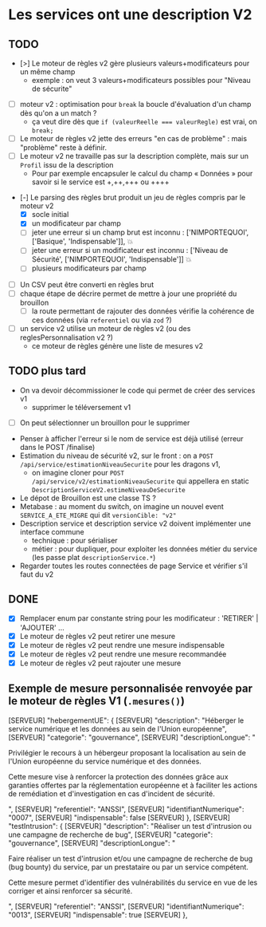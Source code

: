 # Les services ont une description V2

## TODO

- [>] Le moteur de règles v2 gère plusieurs valeurs+modificateurs pour un même champ
  - exemple : on veut 3 valeurs+modificateurs possibles pour "Niveau de sécurite"
- [ ] moteur v2 : optimisation pour `break` la boucle d'évaluation d'un champ dès qu'on a un match ?
  - ça veut dire dès que `if (valeurReelle === valeurRegle)` est vrai, on `break;`
- [ ] Le moteur de règles v2 jette des erreurs "en cas de problème" : mais "problème" reste à définir.
- [ ] Le moteur v2 ne travaille pas sur la description complète, mais sur un `Profil` issu de la description
  - Pour par exemple encapsuler le calcul du champ « Données » pour savoir si le service est +,++,+++ ou ++++
- [-] Le parsing des règles brut produit un jeu de règles compris par le moteur v2
  - [x] socle initial
  - [x] un modificateur par champ
  - [ ] jeter une erreur si un champ brut est inconnu : ['NIMPORTEQUOI', ['Basique', 'Indispensable']], 💥
  - [ ] jeter une erreur si un modificateur est inconnu : ['Niveau de Sécurité', ['NIMPORTEQUOI', 'Indispensable']] 💥
  - [ ] plusieurs modificateurs par champ
- [ ] Un CSV peut être converti en règles brut
- [ ] chaque étape de décrire permet de mettre à jour une propriété du brouillon
  - [ ] la route permettant de rajouter des données vérifie la cohérence de ces données (via `referentiel` ou via `zod` ?)
- [ ] un service v2 utilise un moteur de règles v2 (ou des reglesPersonnalisation v2 ?)
  - ce moteur de règles génère une liste de mesures v2

## TODO plus tard

- On va devoir décommissioner le code qui permet de créer des services v1
  - supprimer le téléversement v1
- [ ] On peut sélectionner un brouillon pour le supprimer
- Penser à afficher l'erreur si le nom de service est déjà utilisé (erreur dans le POST /finalise)
- Estimation du niveau de sécurité v2, sur le front : on a `POST /api/service/estimationNiveauSecurite` pour les dragons v1,
  - on imagine cloner pour `POST /api/service/v2/estimationNiveauSecurite` qui appellera en static `DescriptionServiceV2.estimeNiveauDeSecurite`
- Le dépot de Brouillon est une classe TS ?
- Metabase : au moment du switch, on imagine un nouvel event `SERVICE_A_ETE_MIGRE` qui dit `versionCible: "v2"`
- Description service et description service v2 doivent implémenter une interface commune
  - technique : pour sérialiser
  - métier : pour dupliquer, pour exploiter les données métier du service (les passe plat `descriptionService.*`)
- Regarder toutes les routes connectées de page Service et vérifier s'il faut du v2

## DONE

- [x] Remplacer enum par constante string pour les modificateur : 'RETIRER' | 'AJOUTER' …
- [x] Le moteur de règles v2 peut retirer une mesure
- [x] Le moteur de règles v2 peut rendre une mesure indispensable
- [x] Le moteur de règles v2 peut rendre une mesure recommandée
- [x] Le moteur de règles v2 peut rajouter une mesure

## Exemple de mesure personnalisée renvoyée par le moteur de règles V1 (`.mesures()`)

[SERVEUR] "hebergementUE": {
[SERVEUR] "description": "Héberger le service numérique et les données au sein de l'Union européenne",
[SERVEUR] "categorie": "gouvernance",
[SERVEUR] "descriptionLongue": "<p>Privilégier le recours à un hébergeur proposant la localisation au sein de l'Union européenne du service numérique et des données.</p><p>Cette mesure vise à renforcer la protection des données grâce aux garanties offertes par la réglementation européenne et à faciliter les actions de remédiation et d'investigation en cas d'incident de sécurité.</p>",
[SERVEUR] "referentiel": "ANSSI",
[SERVEUR] "identifiantNumerique": "0007",
[SERVEUR] "indispensable": false
[SERVEUR] },
[SERVEUR] "testIntrusion": {
[SERVEUR] "description": "Réaliser un test d'intrusion ou une campagne de recherche de bug",
[SERVEUR] "categorie": "gouvernance",
[SERVEUR] "descriptionLongue": "<p>Faire réaliser un test d'intrusion et/ou une campagne de recherche de bug (bug bounty) du service, par un prestataire ou par un service compétent.</p><p>Cette mesure permet d'identifier des vulnérabilités du service en vue de les corriger et ainsi renforcer sa sécurité.</p>",
[SERVEUR] "referentiel": "ANSSI",
[SERVEUR] "identifiantNumerique": "0013",
[SERVEUR] "indispensable": true
[SERVEUR] },
